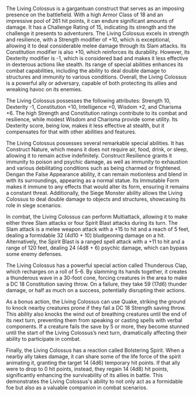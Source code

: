 The Living Colossus is a gargantuan construct that serves as an imposing presence on the battlefield. With a high Armor Class of 18 and an impressive pool of 261 hit points, it can endure significant amounts of damage. It has a Challenge Rating of 15, indicating its strength and the challenge it presents to adventurers. The Living Colossus excels in strength and resilience, with a Strength modifier of +10, which is exceptional, allowing it to deal considerable melee damage through its Slam attacks. Its Constitution modifier is also +10, which reinforces its durability. However, its Dexterity modifier is -1, which is considered bad and makes it less effective in dexterous actions like stealth. Its range of special abilities enhances its combat capabilities, including the ability to deal double damage to structures and immunity to various conditions. Overall, the Living Colossus is a powerful ally or adversary, capable of both protecting its allies and wreaking havoc on its enemies.

The Living Colossus possesses the following attributes: Strength 10, Dexterity -1, Constitution +10, Intelligence +0, Wisdom +2, and Charisma +6. The high Strength and Constitution ratings contribute to its combat and resilience, while modest Wisdom and Charisma provide some utility. Its Dexterity score, being low, makes it less effective at stealth, but it compensates for that with other abilities and features.

The Living Colossus possesses several remarkable special abilities. It has Construct Nature, which means it does not require air, food, drink, or sleep, allowing it to remain active indefinitely. Construct Resilience grants it immunity to poison and psychic damage, as well as immunity to exhaustion and various debilitating conditions such as being charmed or frightened. Dengan the False Appearance ability, it can remain motionless and blend in with its surroundings, appearing as a normal statue. Its Immutable Form makes it immune to any effects that would alter its form, ensuring it remains a constant threat. Additionally, the Siege Monster ability allows the Living Colossus to deal double damage to objects and structures, showcasing its role in siege scenarios.

In combat, the Living Colossus can perform Multiattack, allowing it to make either three Slam attacks or four Spirit Blast attacks during its turn. The Slam attack is a melee weapon attack with a +15 to hit and a reach of 5 feet, dealing a formidable 32 (4d10 + 10) bludgeoning damage on a hit. Alternatively, the Spirit Blast is a ranged spell attack with a +11 to hit and a range of 120 feet, dealing 24 (4d8 + 6) psychic damage, which can bypass some enemy defenses.

The Living Colossus has a powerful special action called Thunderous Clap, which recharges on a roll of 5-6. By slamming its hands together, it creates a thunderous wave in a 30-foot cone, forcing creatures in the area to make a DC 18 Constitution saving throw. On a failure, they take 59 (17d6) thunder damage, or half as much on a success, potentially disrupting their actions.

As a bonus action, the Living Colossus can use Quake, striking the ground to knock nearby creatures prone if they fail a DC 18 Strength saving throw. This ability also knocks the wind out of breathing creatures until the end of its next turn, preventing them from speaking or casting spells with verbal components. If a creature fails the save by 5 or more, they become stunned until the start of the Living Colossus’s next turn, dramatically affecting their ability to participate in combat.

Finally, the Living Colossus has a reaction called Bolstering Spirit. When a nearby ally takes damage, it can share some of the life force of the spirit animating it, granting the target 14 (4d6) temporary hit points. If that ally were to drop to 0 hit points, instead, they regain 14 (4d8) hit points, significantly enhancing the survivability of its allies in battle. This demonstrates the Living Colossus's ability to not only act as a formidable foe but also as a valuable companion in combat scenarios.